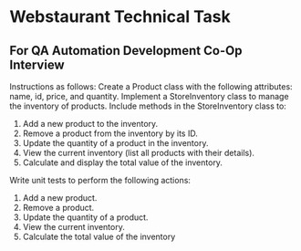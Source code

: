 # Webstaurant Technical Task
## For QA Automation Development Co-Op Interview
Instructions as follows:
Create a Product class with the following attributes: name, id, price, and quantity.
Implement a StoreInventory class to manage the inventory of products.
Include methods in the StoreInventory class to:

1.  Add a new product to the inventory.
2.  Remove a product from the inventory by its ID.
3.  Update the quantity of a product in the inventory.
4.  View the current inventory (list all products with their details).
5.  Calculate and display the total value of the inventory.

Write unit tests to perform the following actions:
1.  Add a new product.
2.  Remove a product.
3.  Update the quantity of a product.
4.  View the current inventory.
5.  Calculate the total value of the inventory  
